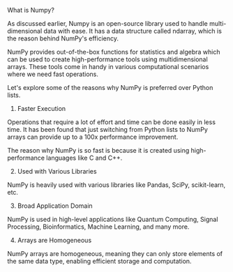 What is Numpy?

As discussed earlier, Numpy is an open-source library used to handle multi-dimensional data with ease. It has a data structure called ndarray, which is the reason behind NumPy's efficiency.

NumPy provides out-of-the-box functions for statistics and algebra which can be used to create high-performance tools using multidimensional arrays. These tools come in handy in various computational scenarios where we need fast operations.

Let's explore some of the reasons why NumPy is preferred over Python lists.

1. Faster Execution

Operations that require a lot of effort and time can be done easily in less time. It has been found that just switching from Python lists to NumPy arrays can provide up to a 100x performance improvement.

The reason why NumPy is so fast is because it is created using high-performance languages like C and C++.

2. Used with Various Libraries

NumPy is heavily used with various libraries like Pandas, SciPy, scikit-learn, etc.

3. Broad Application Domain

NumPy is used in high-level applications like Quantum Computing, Signal Processing, Bioinformatics, Machine Learning, and many more.

4. Arrays are Homogeneous

NumPy arrays are homogeneous, meaning they can only store elements of the same data type, enabling efficient storage and computation.
